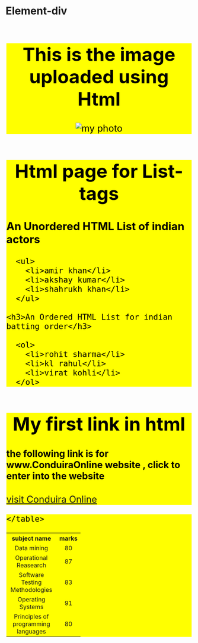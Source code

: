 # Element-div
<html>
  <head>
    <title>Html-div</title>
<style>
div
{
    color:black;
    background-color:FFFF00;
    margin:2px;
    font-size:25px;
}
</style>
  </head> 
  <body>
   <div>
    <h1><center>This is the image uploaded using Html</center></h1>
    <center><img src="C:\Users\Goutham pandi\Desktop\7p3n840.jpg" alt="my photo" width:420px;height:420px;"></center>
   </div>
   <div>
    <h1><center>Html page for List-tags</center></h1> 
    <h3>An Unordered HTML List of indian actors</h3>

      <ul>
        <li>amir khan</li>
        <li>akshay kumar</li>
        <li>shahrukh khan</li>
      </ul>  

    <h3>An Ordered HTML List for indian batting order</h3>

      <ol>
        <li>rohit sharma</li>
        <li>kl rahul</li>
        <li>virat kohli</li>
      </ol> 
   </div>
   <div>
    <h1><center>My first link in html</center></h1>
      <h4>the following link is for www.ConduiraOnline website , click to enter into the website</h4>
      <p><a href="https://www.conduiraonline.com/">visit Conduira Online</a></p>
   </div>
   <div>
     <table align="center" style="width:40%">
      <tr>
        <th>subject name</th>
        <th>marks</th>
      </tr>
      <tr>
        <td><center>Data mining</center></td>
        <td><center>80</center></td>
      </tr>
      <tr>
        <td><center>Operational Reasearch</center></td>
        <td><center>87</center></td>
      </tr>
      <tr>
        <td><center>Software Testing Methodologies</center></td>
        <td><center>83</center></td>
      </tr>
      <tr>
        <td><center>Operating Systems</center></td>
        <td><center>91</center></td>
      </tr>
      <tr>
        <td><center>Principles of programming languages</center></td>
        <td><center>80</center></td>
      </tr>
      
    </table>
   </div>
  </body>
</html>


